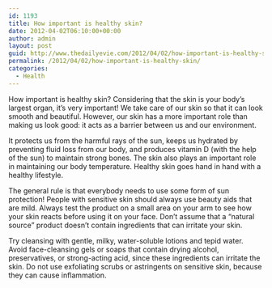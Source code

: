 ```yaml
---
id: 1193
title: How important is healthy skin?
date: 2012-04-02T06:10:00+00:00
author: admin
layout: post
guid: http://www.thedailyevie.com/2012/04/02/how-important-is-healthy-skin/
permalink: /2012/04/02/how-important-is-healthy-skin/
categories:
  - Health
---
```

How important is healthy skin? Considering that the skin is your body&#8217;s largest organ, it&#8217;s very important! We take care of our skin so that it can look smooth and beautiful. However, our skin has a more important role than making us look good: it acts as a barrier between us and our environment.

It protects us from the harmful rays of the sun, keeps us hydrated by preventing fluid loss from our body, and produces vitamin D (with the help of the sun) to maintain strong bones. The skin also plays an important role in maintaining our body temperature. Healthy skin goes hand in hand with a healthy lifestyle.

The general rule is that everybody needs to use some form of sun protection! People with sensitive skin should always use beauty aids that are mild. Always test the product on a small area on your arm to see how your skin reacts before using it on your face. Don&#8217;t assume that a &#8220;natural source&#8221; product doesn&#8217;t contain ingredients that can irritate your skin.

Try cleansing with gentle, milky, water-soluble lotions and tepid water. Avoid face-cleansing gels or soaps that contain drying alcohol, preservatives, or strong-acting acid, since these ingredients can irritate the skin. Do not use exfoliating scrubs or astringents on sensitive skin, because they can cause inflammation.